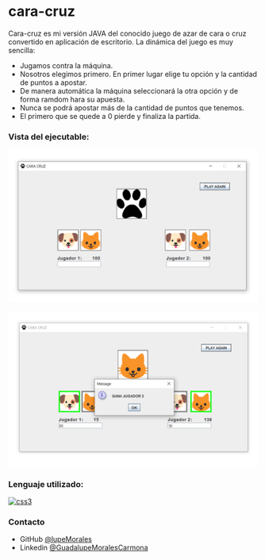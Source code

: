 # cara-cruz
<p>Cara-cruz es mi versión JAVA del conocido juego de azar de cara o cruz convertido en aplicación de escritorio.  
La dinámica del juego es muy sencilla:

- Jugamos contra la máquina.
- Nosotros elegimos primero. En primer lugar elige tu opción y la cantidad de puntos a apostar.  
- De manera automática la máquina seleccionará la otra opción y de forma ramdom hara su apuesta.   
- Nunca se podrá apostar más de la cantidad de puntos que tenemos. 
- El primero que se quede a 0 pierde y finaliza la partida.
</p>


### Vista del ejecutable:

![Desktop](https://github.com/lupeMorales/cara-cruz/blob/master/cara-cruz-inicio.png?raw=true)

![Desktop](https://github.com/lupeMorales/cara-cruz/blob/master/cara-cruz.png?raw=true)



### Lenguaje utilizado:
<p align="left"> <a href="https://www.w3schools.com/css/" target="_blank"> <img src="https://upload.wikimedia.org/wikipedia/en/3/30/Java_programming_language_logo.svg" alt="css3" width="60" height="60"/> </a> </p>

### Contacto

- GitHub [@lupeMorales](https://github.com/lupeMorales )
- Linkedin [@GuadalupeMoralesCarmona](https://linkedin.com/in/guadalupe-morales-carmona-817245226/ )
